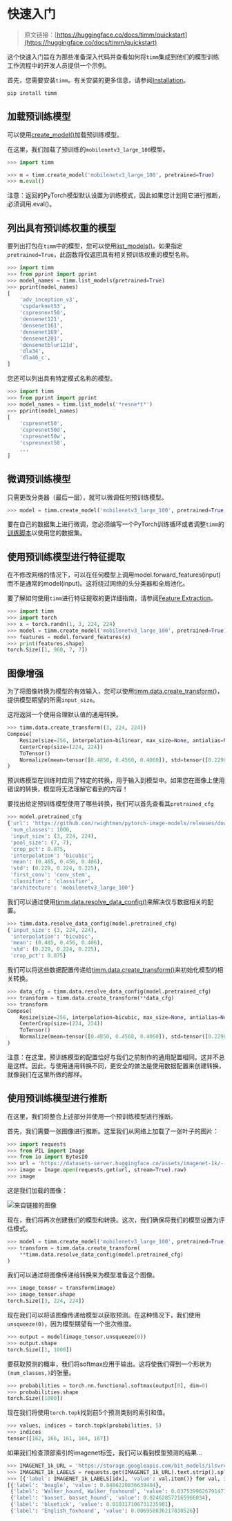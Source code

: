 # 快速入门

> 原文链接：[https://huggingface.co/docs/timm/quickstart](https://huggingface.co/docs/timm/quickstart)

这个快速入门旨在为那些准备深入代码并查看如何将`timm`集成到他们的模型训练工作流程中的开发人员提供一个示例。

首先，您需要安装`timm`。有关安装的更多信息，请参阅[Installation](installation)。

```py
pip install timm
```

## 加载预训练模型

可以使用[create_model()](/docs/timm/v0.9.12/en/reference/models#timm.create_model)加载预训练模型。

在这里，我们加载了预训练的`mobilenetv3_large_100`模型。

```py
>>> import timm

>>> m = timm.create_model('mobilenetv3_large_100', pretrained=True)
>>> m.eval()
```

注意：返回的PyTorch模型默认设置为训练模式，因此如果您计划用它进行推断，必须调用.eval()。

## 列出具有预训练权重的模型

要列出打包在`timm`中的模型，您可以使用[list_models()](/docs/timm/v0.9.12/en/reference/models#timm.list_models)。如果指定`pretrained=True`，此函数将仅返回具有相关预训练权重的模型名称。

```py
>>> import timm
>>> from pprint import pprint
>>> model_names = timm.list_models(pretrained=True)
>>> pprint(model_names)
[
    'adv_inception_v3',
    'cspdarknet53',
    'cspresnext50',
    'densenet121',
    'densenet161',
    'densenet169',
    'densenet201',
    'densenetblur121d',
    'dla34',
    'dla46_c',
]
```

您还可以列出具有特定模式名称的模型。

```py
>>> import timm
>>> from pprint import pprint
>>> model_names = timm.list_models('*resne*t*')
>>> pprint(model_names)
[
    'cspresnet50',
    'cspresnet50d',
    'cspresnet50w',
    'cspresnext50',
    ...
]
```

## 微调预训练模型

只需更改分类器（最后一层），就可以微调任何预训练模型。

```py
>>> model = timm.create_model('mobilenetv3_large_100', pretrained=True, num_classes=NUM_FINETUNE_CLASSES)
```

要在自己的数据集上进行微调，您必须编写一个PyTorch训练循环或者调整`timm`的[训练脚本](training_script)以使用您的数据集。

## 使用预训练模型进行特征提取

在不修改网络的情况下，可以在任何模型上调用model.forward_features(input)而不是通常的model(input)。这将绕过网络的头分类器和全局池化。

要了解如何使用`timm`进行特征提取的更详细指南，请参阅[Feature Extraction](feature_extraction)。

```py
>>> import timm
>>> import torch
>>> x = torch.randn(1, 3, 224, 224)
>>> model = timm.create_model('mobilenetv3_large_100', pretrained=True)
>>> features = model.forward_features(x)
>>> print(features.shape)
torch.Size([1, 960, 7, 7])
```

## 图像增强

为了将图像转换为模型的有效输入，您可以使用[timm.data.create_transform()](/docs/timm/v0.9.12/en/reference/data#timm.data.create_transform)，提供模型期望的所需`input_size`。

这将返回一个使用合理默认值的通用转换。

```py
>>> timm.data.create_transform((3, 224, 224))
Compose(
    Resize(size=256, interpolation=bilinear, max_size=None, antialias=None)
    CenterCrop(size=(224, 224))
    ToTensor()
    Normalize(mean=tensor([0.4850, 0.4560, 0.4060]), std=tensor([0.2290, 0.2240, 0.2250]))
)
```

预训练模型在训练时应用了特定的转换，用于输入到模型中。如果您在图像上使用错误的转换，模型将无法理解它看到的内容！

要找出给定预训练模型使用了哪些转换，我们可以首先查看其`pretrained_cfg`

```py
>>> model.pretrained_cfg
{'url': 'https://github.com/rwightman/pytorch-image-models/releases/download/v0.1-weights/mobilenetv3_large_100_ra-f55367f5.pth',
 'num_classes': 1000,
 'input_size': (3, 224, 224),
 'pool_size': (7, 7),
 'crop_pct': 0.875,
 'interpolation': 'bicubic',
 'mean': (0.485, 0.456, 0.406),
 'std': (0.229, 0.224, 0.225),
 'first_conv': 'conv_stem',
 'classifier': 'classifier',
 'architecture': 'mobilenetv3_large_100'}
```

我们可以通过使用[timm.data.resolve_data_config()](/docs/timm/v0.9.12/en/reference/data#timm.data.resolve_data_config)来解决仅与数据相关的配置。

```py
>>> timm.data.resolve_data_config(model.pretrained_cfg)
{'input_size': (3, 224, 224),
 'interpolation': 'bicubic',
 'mean': (0.485, 0.456, 0.406),
 'std': (0.229, 0.224, 0.225),
 'crop_pct': 0.875}
```

我们可以将这些数据配置传递给[timm.data.create_transform()](/docs/timm/v0.9.12/en/reference/data#timm.data.create_transform)来初始化模型的相关转换。

```py
>>> data_cfg = timm.data.resolve_data_config(model.pretrained_cfg)
>>> transform = timm.data.create_transform(**data_cfg)
>>> transform
Compose(
    Resize(size=256, interpolation=bicubic, max_size=None, antialias=None)
    CenterCrop(size=(224, 224))
    ToTensor()
    Normalize(mean=tensor([0.4850, 0.4560, 0.4060]), std=tensor([0.2290, 0.2240, 0.2250]))
)
```

注意：在这里，预训练模型的配置恰好与我们之前制作的通用配置相同。这并不总是这样。因此，与使用通用转换不同，更安全的做法是使用数据配置来创建转换，就像我们在这里所做的那样。

## 使用预训练模型进行推断

在这里，我们将整合上述部分并使用一个预训练模型进行推断。

首先，我们需要一张图像进行推断。这里我们从网络上加载了一张叶子的图片：

```py
>>> import requests
>>> from PIL import Image
>>> from io import BytesIO
>>> url = 'https://datasets-server.huggingface.co/assets/imagenet-1k/--/default/test/12/image/image.jpg'
>>> image = Image.open(requests.get(url, stream=True).raw)
>>> image
```

这是我们加载的图像：

![来自链接的图像](../Images/044552025856bd5e75f92f37bef155ce.png)

现在，我们将再次创建我们的模型和转换。这次，我们确保将我们的模型设置为评估模式。

```py
>>> model = timm.create_model('mobilenetv3_large_100', pretrained=True).eval()
>>> transform = timm.data.create_transform(
    **timm.data.resolve_data_config(model.pretrained_cfg)
)
```

我们可以通过将图像传递给转换来为模型准备这个图像。

```py
>>> image_tensor = transform(image)
>>> image_tensor.shape
torch.Size([3, 224, 224])
```

现在我们可以将该图像传递给模型以获取预测。在这种情况下，我们使用`unsqueeze(0)`，因为模型期望有一个批次维度。

```py
>>> output = model(image_tensor.unsqueeze(0))
>>> output.shape
torch.Size([1, 1000])
```

要获取预测的概率，我们将softmax应用于输出。这将使我们得到一个形状为`(num_classes,)`的张量。

```py
>>> probabilities = torch.nn.functional.softmax(output[0], dim=0)
>>> probabilities.shape
torch.Size([1000])
```

现在我们将使用`torch.topk`找到前5个预测类别的索引和值。

```py
>>> values, indices = torch.topk(probabilities, 5)
>>> indices
tensor([162, 166, 161, 164, 167])
```

如果我们检查顶部索引的imagenet标签，我们可以看到模型预测的结果...

```py
>>> IMAGENET_1k_URL = 'https://storage.googleapis.com/bit_models/ilsvrc2012_wordnet_lemmas.txt'
>>> IMAGENET_1k_LABELS = requests.get(IMAGENET_1k_URL).text.strip().split('\n')
>>> [{'label': IMAGENET_1k_LABELS[idx], 'value': val.item()} for val, idx in zip(values, indices)]
[{'label': 'beagle', 'value': 0.8486220836639404},
 {'label': 'Walker_hound, Walker_foxhound', 'value': 0.03753996267914772},
 {'label': 'basset, basset_hound', 'value': 0.024628572165966034},
 {'label': 'bluetick', 'value': 0.010317106731235981},
 {'label': 'English_foxhound', 'value': 0.006958036217838526}]
```
